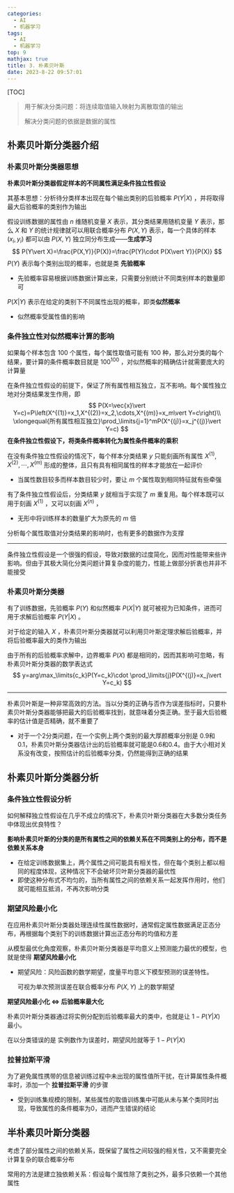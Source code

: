 ```yaml
---
categories:
  - AI
  - 机器学习
tags:
  - AI
  - 机器学习
top: 9
mathjax: true
title: 3. 朴素贝叶斯
date: 2023-8-22 09:57:01
---
```


[TOC]

> 用于解决分类问题：将连续取值输入映射为离散取值的输出
>
> 解决分类问题的依据是数据的属性
>

<!--more-->

## 朴素贝叶斯分类器介绍

### 朴素贝叶斯分类器思想

**朴素贝叶斯分类器假定样本的不同属性满足条件独立性假设**

其基本思想：分析待分类样本出现在每个输出类别的后验概率 $P(Y\vert X)$ ，并将取得最大后验概率的类别作为输出

假设训练数据的属性由 $n$ 维随机变量 $X$ 表示，其分类结果用随机变量 $Y$ 表示，那么 $X$ 和 $Y$ 的统计规律就可以用联合概率分布 $P(X,Y)$ 表示，每一个具体的样本 $(x_i,y_i)$ 都可以由 $P(X,Y)$ 独立同分布生成——**生成学习**
$$
P(Y\vert X)=\frac{P(X,Y)}{P(X)}=\frac{P(Y)\cdot P(X\vert Y)}{P(X)}
$$
$P(Y)$ 表示每个类别出现的概率，也就是类 **先验概率**

- 先验概率容易根据训练数据计算出来，只需要分别统计不同类别样本的数量即可

$P(X\vert Y)$ 表示在给定的类别下不同属性出现的概率，即类**似然概率**

- 似然概率受属性值的影响

### 条件独立性对似然概率计算的影响

如果每个样本包含 100 个属性，每个属性取值可能有 100 种，那么对分类的每个结果，要计算的条件概率数目就是 $100^{100}$ ，对似然概率的精确估计就需要庞大的计算量

在条件独立性假设的前提下，保证了所有属性相互独立，互不影响。每个属性独立地对分类结果发生作用，即
$$
P(X=\vec{x}\vert Y=c)=P\left(X^{(1)}=x_1,X^{(2)}=x_2,\cdots,X^{(m)}=x_m\vert Y=c\right)\\
\xlongequal{所有属性相互独立}\prod_\limits{j=1}^mP(X^{(j)}=x_j^{(j)}\vert Y=c)
$$
**在条件独立性假设下，将类条件概率转化为属性条件概率的乘积**

在没有条件独立性假设的情况下，每个样本分类结果 $y$ 只能刻画所有属性 $X^{(1)},X^{(2)},\cdots,X^{(m)}$ 形成的整体，且只有具有相同属性的样本才能放在一起评价

- 当属性数目较多而样本数目较少时，要让 $m$ 个属性取到相同特征就有些牵强

有了条件独立性假设后，分类结果 $y$ 就相当于实现了 $m$ 重复用。每个样本既可以用于刻画 $X^{(1)}$ ，又可以刻画 $X^{(n)}$ ，

- 无形中将训练样本的数量扩大为原先的 $m$ 倍

分析每个属性取值对分类结果的影响时，也有更多的数据作为支撑

---

条件独立性假设是一个很强的假设，导致对数据的过度简化，因而对性能带来些许影响。但由于其极大简化分类问题计算复杂度的能力，性能上做部分折衷也并非不能接受

### 朴素贝叶斯分类器

有了训练数据，先验概率 $P(Y)$ 和似然概率 $P(X\vert Y)$ 就可被视为已知条件，进而可用于求解后验概率 $P(Y\vert X)$ 。

对于给定的输入 $X$ ，朴素贝叶斯分类器就可以利用贝叶斯定理求解后验概率，并将后验概率最大的类作为输出

由于所有的后验概率求解中，边界概率 $P(X)$ 都是相同的，因而其影响可忽略，有朴素贝叶斯分类器的数学表达式
$$
y=arg\max_\limits{c_k}P(Y=c_k)\cdot \prod_\limits{j}P(X^{(j)}=x_j\vert Y=c_k)
$$

---

朴素贝叶斯是一种非常高效的方法。当以分类的正确与否作为误差指标时，只要朴素贝叶斯分类器能够把最大的后验概率找到，就意味着分类正确。至于最大后验概率的估计值是否精确，就不重要了

- 对于一个2分类问题，在一个实例上两个类别的最大厚颜概率分别是 0.9和0.1，朴素贝叶斯分类器估计出的后验概率就可能是0.6和0.4。由于大小相对关系没有改变，按照估计的后验概率分类，仍然能得到正确的结果

## 朴素贝叶斯分类器分析

### 条件独立性假设分析

如何解释独立性假设在几乎不成立的情况下，朴素贝叶斯分类器在大多数分类任务中体现出优良特性？

**影响朴素贝叶斯的分类的是所有属性之间的依赖关系在不同类别上的分布，而不是依赖关系本身**

- 在给定训练数据集上，两个属性之间可能具有相关性，但在每个类别上都以相同的程度体现，这种情况下不会破坏贝叶斯分类器的最优性
- 即使这种分布式不均匀的，当所有属性之间的依赖关系一起发挥作用时，他们就可能相互抵消，不再次影响分类

### 期望风险最小化

在应用朴素贝叶斯分类器处理连续性属性数据时，通常假定属性数据满足正态分布，再根据每个类别下的训练数据计算出正态分布的均值和方差

从模型最优化角度观察，朴素贝叶斯分类器是平均意义上预测能力最优的模型，也就是使得 **期望风险最小化**

- 期望风险：风险函数的数学期望，度量平均意义下模型预测的误差特性。

  可视为单次预测误差在联合概率分布 $P(X,Y)$ 上的数学期望

**期望风险最小化 $\iff$ 后验概率最大化**

朴素贝叶斯分类器通过将实例分配到后验概率最大的类中，也就是让 $1-P(Y\vert X)$ 最小。

在以分类错误的是  实例数作为误差时，期望风险就等于 $1-P(Y\vert X)$ 

### 拉普拉斯平滑

为了避免属性携带的信息被训练过程中未出现的属性值所干扰，在计算属性条件概率时，添加一个 **拉普拉斯平滑** 的步骤

- 受到训练集规模的限制，某些属性的取值训练集中可能从未与某个类同时出现，导致属性的条件概率为0，进而产生错误的结论

## 半朴素贝叶斯分类器

考虑了部分属性之间的依赖关系，既保留了属性之间较强的相关性，又不需要完全计算复杂的联合概率分布

常用的方法是建立独依赖关系：假设每个属性除了类别之外，最多只依赖一个其他属性















